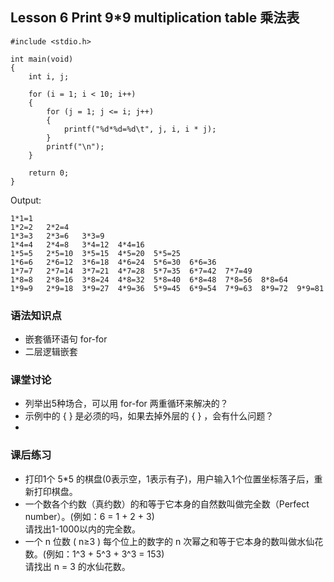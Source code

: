 ﻿## Lesson 6 Print 9*9 multiplication table 乘法表
	#include <stdio.h>

	int main(void)
	{		
		int i, j;

		for (i = 1; i < 10; i++)
		{	
			for (j = 1; j <= i; j++)
			{
				printf("%d*%d=%d\t", j, i, i * j);
			}
			printf("\n");
		}

		return 0;
	}

Output:

	1*1=1	
	1*2=2	2*2=4	
	1*3=3	2*3=6	3*3=9	
	1*4=4	2*4=8	3*4=12	4*4=16	
	1*5=5	2*5=10	3*5=15	4*5=20	5*5=25	
	1*6=6	2*6=12	3*6=18	4*6=24	5*6=30	6*6=36	
	1*7=7	2*7=14	3*7=21	4*7=28	5*7=35	6*7=42	7*7=49	
	1*8=8	2*8=16	3*8=24	4*8=32	5*8=40	6*8=48	7*8=56	8*8=64	
	1*9=9	2*9=18	3*9=27	4*9=36	5*9=45	6*9=54	7*9=63	8*9=72	9*9=81	
	
### 语法知识点
* 嵌套循环语句 for-for
* 二层逻辑嵌套  
	
### 课堂讨论
* 列举出5种场合，可以用 for-for 两重循环来解决的？
* 示例中的 { } 是必须的吗，如果去掉外层的 { } ，会有什么问题？
* 

### 课后练习
* 打印1个 5*5 的棋盘(0表示空，1表示有子)，用户输入1个位置坐标落子后，重新打印棋盘。
* 一个数各个约数（真约数）的和等于它本身的自然数叫做完全数（Perfect number）。(例如：6 = 1 + 2 + 3)   
请找出1-1000以内的完全数。
* 一个 n 位数 ( n≥3 ) 每个位上的数字的 n 次幂之和等于它本身的数叫做水仙花数。(例如：1^3 + 5^3 + 3^3 = 153)    
请找出 n = 3 的水仙花数。
	